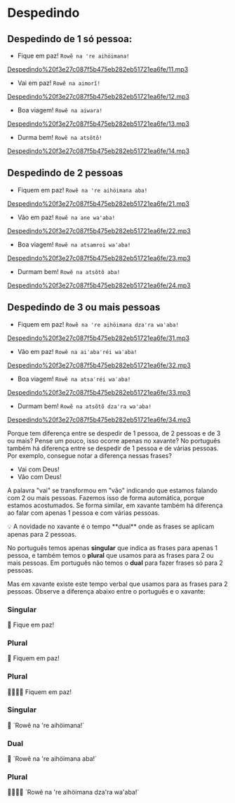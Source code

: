 # Despedindo

## Despedindo de 1 só pessoa:

- Fique em paz! `Rowẽ na 're aihöimana!`

[Despedindo%20f3e27c087f5b475eb282eb51721ea6fe/11.mp3](Despedindo%20f3e27c087f5b475eb282eb51721ea6fe/11.mp3)

- Vai em paz! `Rowẽ na aimorĩ!`

[Despedindo%20f3e27c087f5b475eb282eb51721ea6fe/12.mp3](Despedindo%20f3e27c087f5b475eb282eb51721ea6fe/12.mp3)

- Boa viagem! `Rowẽ na aiwara!`

[Despedindo%20f3e27c087f5b475eb282eb51721ea6fe/13.mp3](Despedindo%20f3e27c087f5b475eb282eb51721ea6fe/13.mp3)

- Durma bem! `Rowẽ na atsõtõ!`

[Despedindo%20f3e27c087f5b475eb282eb51721ea6fe/14.mp3](Despedindo%20f3e27c087f5b475eb282eb51721ea6fe/14.mp3)

## Despedindo de 2 pessoas

- Fiquem em paz! `Rowẽ na 're aihöimana aba!`

[Despedindo%20f3e27c087f5b475eb282eb51721ea6fe/21.mp3](Despedindo%20f3e27c087f5b475eb282eb51721ea6fe/21.mp3)

- Vão em paz! `Rowẽ na ane wa'aba!`

[Despedindo%20f3e27c087f5b475eb282eb51721ea6fe/22.mp3](Despedindo%20f3e27c087f5b475eb282eb51721ea6fe/22.mp3)

- Boa viagem! `Rowẽ na atsamroi wa'aba!`

[Despedindo%20f3e27c087f5b475eb282eb51721ea6fe/23.mp3](Despedindo%20f3e27c087f5b475eb282eb51721ea6fe/23.mp3)

- Durmam bem! `Rowẽ na atsõtõ aba!`

[Despedindo%20f3e27c087f5b475eb282eb51721ea6fe/24.mp3](Despedindo%20f3e27c087f5b475eb282eb51721ea6fe/24.mp3)

## Despedindo de 3 ou mais pessoas

- Fiquem em paz! `Rowẽ na 're aihöimana dza'ra wa'aba!`

[Despedindo%20f3e27c087f5b475eb282eb51721ea6fe/31.mp3](Despedindo%20f3e27c087f5b475eb282eb51721ea6fe/31.mp3)

- Vão em paz! `Rowẽ na aiˈabaˈréi waˈaba!`

[Despedindo%20f3e27c087f5b475eb282eb51721ea6fe/32.mp3](Despedindo%20f3e27c087f5b475eb282eb51721ea6fe/32.mp3)

- Boa viagem! `Rowẽ na atsaˈréi waˈaba!`

[Despedindo%20f3e27c087f5b475eb282eb51721ea6fe/33.mp3](Despedindo%20f3e27c087f5b475eb282eb51721ea6fe/33.mp3)

- Durmam bem! `Rowẽ na atsõtõ dzaꞌra waꞌaba!`

[Despedindo%20f3e27c087f5b475eb282eb51721ea6fe/34.mp3](Despedindo%20f3e27c087f5b475eb282eb51721ea6fe/34.mp3)

Porque tem diferença entre se despedir de 1 pessoa, de 2 pessoas e de 3 ou mais? Pense um pouco, isso ocorre apenas no xavante? No português também há diferença entre se despedir de 1 pessoa e de várias pessoas. Por exemplo, consegue notar a diferença nessas frases?

- Vai com Deus!
- Vão com Deus!

A palavra "vai" se transformou em "vão" indicando que estamos falando com 2 ou mais pessoas. Fazemos isso de forma automática, porque estamos acostumados. Se forma similar, em xavante também há diferença ao falar com apenas 1 pessoa e com várias pessoas.

<aside>
💡 A novidade no xavante é o tempo **dual** onde as frases se aplicam apenas para 2 pessoas.

</aside>

No português temos apenas **singular** que indica as frases para apenas 1 pessoa, e também temos o **plural** que usamos para as frases para 2 ou mais pessoas. Em português não temos o **dual** para fazer frases só para 2 pessoas. 

Mas em xavante existe este tempo verbal que usamos para as frases para 2 pessoas. Observe a diferença abaixo entre o português e o xavante:

### Singular

<aside>
🙍 Fique em paz!

</aside>

### Plural

<aside>
👫 Fiquem em paz!

</aside>

### Plural

<aside>
👨‍👩‍👧‍👦 Fiquem em paz!

</aside>

### Singular

<aside>
🙍 `Rowẽ na 're aihöimana!`

</aside>

### Dual

<aside>
👫 `Rowẽ na 're aihöimana aba!`

</aside>

### Plural

<aside>
👨‍👩‍👧‍👦 `Rowẽ na 're aihöimana dza'ra wa'aba!`

</aside>